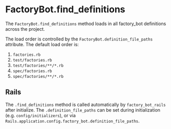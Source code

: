 # FactoryBot.find_definitions

The `FactoryBot.find_definitions` method loads in all factory\_bot definitions
across the project.

The load order is controlled by the `FactoryBot.definition_file_paths`
attribute. The default load order is:

1. `factories.rb`
1. `test/factories.rb`
1. `test/factories/**/*.rb`
1. `spec/factories.rb`
1. `spec/factories/**/*.rb`

## Rails

The `.find_definitions` method is called automatically by `factory_bot_rails`
after initialize. The `.definition_file_paths` can be set during initialization
(e.g. `config/initializers`), or via
`Rails.application.config.factory_bot.definition_file_paths`.
